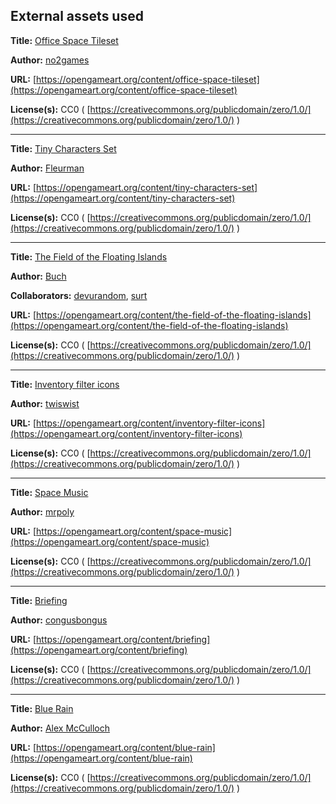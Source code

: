 ## External assets used

**Title:** [Office Space Tileset](https://opengameart.org/content/office-space-tileset)

**Author:** [no2games](https://opengameart.org/users/no2games)

**URL:** [https://opengameart.org/content/office-space-tileset](https://opengameart.org/content/office-space-tileset)

**License(s):** CC0 ( [https://creativecommons.org/publicdomain/zero/1.0/](https://creativecommons.org/publicdomain/zero/1.0/) )

---

**Title:** [Tiny Characters Set](https://opengameart.org/content/tiny-characters-set)

**Author:** [Fleurman](https://opengameart.org/users/fleurman)

**URL:** [https://opengameart.org/content/tiny-characters-set](https://opengameart.org/content/tiny-characters-set)

**License(s):** CC0 ( [https://creativecommons.org/publicdomain/zero/1.0/](https://creativecommons.org/publicdomain/zero/1.0/) )

---

**Title:** [The Field of the Floating Islands](https://opengameart.org/content/the-field-of-the-floating-islands)

**Author:** [Buch](https://opengameart.org/users/buch)

**Collaborators:** [devurandom](https://opengameart.org/users/devurandom), [surt](https://opengameart.org/users/surt)

**URL:** [https://opengameart.org/content/the-field-of-the-floating-islands](https://opengameart.org/content/the-field-of-the-floating-islands)

**License(s):** CC0 ( [https://creativecommons.org/publicdomain/zero/1.0/](https://creativecommons.org/publicdomain/zero/1.0/) )

---

**Title:** [Inventory filter icons](https://opengameart.org/content/inventory-filter-icons)

**Author:** [twiswist](https://opengameart.org/users/twiswist)

**URL:** [https://opengameart.org/content/inventory-filter-icons](https://opengameart.org/content/inventory-filter-icons)

**License(s):** CC0 ( [https://creativecommons.org/publicdomain/zero/1.0/](https://creativecommons.org/publicdomain/zero/1.0/) )

---

**Title:** [Space Music](https://opengameart.org/content/space-music)

**Author:** [mrpoly](https://opengameart.org/users/mrpoly)

**URL:** [https://opengameart.org/content/space-music](https://opengameart.org/content/space-music)

**License(s):** CC0 ( [https://creativecommons.org/publicdomain/zero/1.0/](https://creativecommons.org/publicdomain/zero/1.0/) )

---

**Title:** [Briefing](https://opengameart.org/content/briefing)

**Author:** [congusbongus](https://opengameart.org/users/congusbongus)

**URL:** [https://opengameart.org/content/briefing](https://opengameart.org/content/briefing)

**License(s):** CC0 ( [https://creativecommons.org/publicdomain/zero/1.0/](https://creativecommons.org/publicdomain/zero/1.0/) )

---

**Title:**  [Blue Rain](https://opengameart.org/content/blue-rain)

**Author:** [Alex McCulloch](https://opengameart.org/users/pro-sensory)

**URL:** [https://opengameart.org/content/blue-rain](https://opengameart.org/content/blue-rain)

**License(s):** CC0 ( [https://creativecommons.org/publicdomain/zero/1.0/](https://creativecommons.org/publicdomain/zero/1.0/) )
